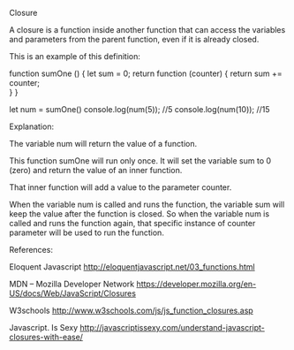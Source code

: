 Closure

A closure is a function inside another function that can access the variables and parameters from the parent function, even if it is already closed.

This is an example of this definition:  

function sumOne () {
    let sum = 0;
    return function (counter) {
        return sum += counter;   
    }
}

let num = sumOne()
console.log(num(5));
//5
console.log(num(10));
//15

Explanation:

The variable num will return the value of a function.

This function sumOne will run only once. It will set the variable sum to 0 (zero) and return the value of an inner function.

That inner function will add a value to the parameter counter.

When the variable num is called and runs the function, the variable sum will keep the value after the function is closed. So when the variable num is called and runs the function again, that specific instance of counter parameter will be used to run the function.



References:

Eloquent Javascript
http://eloquentjavascript.net/03_functions.html

MDN – Mozilla Developer Network
https://developer.mozilla.org/en-US/docs/Web/JavaScript/Closures

W3schools
http://www.w3schools.com/js/js_function_closures.asp

Javascript. Is Sexy
http://javascriptissexy.com/understand-javascript-closures-with-ease/
